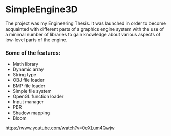 # SimpleEngine3D

The project was my Engineering Thesis. It was launched in order to become acquainted with different parts of a graphics engine system with the use of a minimal number of libraries to gain knowledge about various aspects of low-level parts of the engine.
<h3>Some of the features:</h3>
<ul>
<li>Math library</li>
<li>Dynamic array</li>
<li>String type</li>
<li>OBJ file loader</li>
<li>BMP file loader</li>
<li>Simple file system</li>
<li>OpenGL function loader</li>
<li>Input manager</li>
<li>PBR</li>
<li>Shadow mapping</li>
<li>Bloom</li>
</ul>

https://www.youtube.com/watch?v=0eXLum4Qwjw
